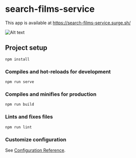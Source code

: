 # search-films-service

This app is available at https://search-films-service.surge.sh/

![Alt text](https://i.giphy.com/media/o2Yqdc9OzlZbTEAjNk/giphy.webp)

## Project setup
```
npm install
```

### Compiles and hot-reloads for development
```
npm run serve
```

### Compiles and minifies for production
```
npm run build
```

### Lints and fixes files
```
npm run lint
```

### Customize configuration
See [Configuration Reference](https://cli.vuejs.org/config/).
